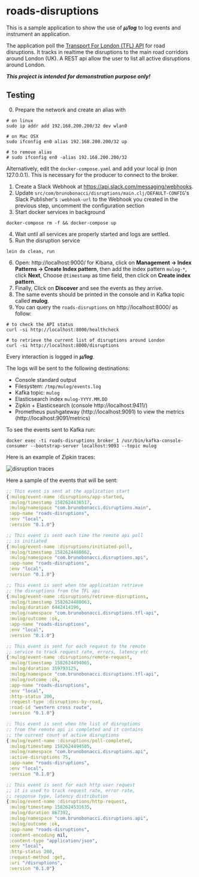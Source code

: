 # roads-disruptions

This is a sample application to show the use of ***μ/log*** to log events
and instrument an application.

The application poll the [Transport For London (TFL)
API](https://api-portal.tfl.gov.uk/docs) for road disruptions.  It
tracks in realtime the disruptions to the main road corridors around
London (UK).  A REST api allow the user to list all active disruptions
around London.

***This project is intended for demonstration purpose only!***

## Testing

0. Prepare the network and create an alias with
``` shell
# on linux
sudo ip addr add 192.168.200.200/32 dev wlan0

# on Mac OSX
sudo ifconfig en0 alias 192.168.200.200/32 up

# to remove alias
# sudo ifconfig en0 -alias 192.168.200.200/32
```

Alternatively, edit the `docker-compose.yaml` and add your local ip (non 127.0.0.1).
This is necessary for the producer to connect to the broker.

1. Create a Slack Webhook at https://api.slack.com/messaging/webhooks.
2. Update `src/com/brunobonacci/disruptions/main.clj/DEFAULT-CONFIG`'s
   Slack Publisher's `:webhook-url` to the Webhook you created in the
   previous step, uncomment the configuration section
3. Start docker services in background
``` shell
docker-compose rm -f && docker-compose up
```
4. Wait until all services are properly started and logs are settled.
5. Run the disruption service
``` shell
lein do clean, run
```
6. Open: http://localhost:9000/ for Kibana, click on **Management ->
   Index Patterns -> Create Index pattern**, then add the index
   pattern `mulog-*`, click **Next**, Choose `@timestamp` as time
   field, then click on **Create index pattern**.
7. Finally, Click on **Discover** and see the events as they arrive.
8. The same events should be printed in the console and in Kafka topic called **mulog**.
9. You can query the `roads-disruptions` on http://localhost:8000/ as follow:
``` shell
# to check the API status
curl -si http://localhost:8000/healthcheck

# to retrieve the current list of disruptions around London
curl -si http://localhost:8000/disruptions
```
Every interaction is logged in ***μ/log***.

The logs will be sent to the following destinations:

  - Console standard output
  - Filesystem: `/tmp/mulog/events.log`
  - Kafka topic: `mulog`
  - Elasticsearch index `mulog-YYYY.MM.DD`
  - Zipkin + Elasticsearch (console http://localhost:9411/)
  - Prometheus pushgateway (http://localhost:9091) to view the metrics (http://localhost:9091/metrics)

To see the events sent to Kafka run:

``` shell
docker exec -ti roads-disruptions_broker_1 /usr/bin/kafka-console-consumer --bootstrap-server localhost:9093 --topic mulog
```

Here is an example of Zipkin traces:

![disruption traces](./doc/images/disruption-trace.png)


Here a sample of the events that will be sent:

``` clojure
;; This event is sent at the application start
{:mulog/event-name :disruptions/app-started,
 :mulog/timestamp 1582624436517,
 :mulog/namespace "com.brunobonacci.disruptions.main",
 :app-name "roads-disruptions",
 :env "local",
 :version "0.1.0"}

;; This event is sent each time the remote api poll
;; is initiated
{:mulog/event-name :disruptions/initiated-poll,
 :mulog/timestamp 1582624488062,
 :mulog/namespace "com.brunobonacci.disruptions.api",
 :app-name "roads-disruptions",
 :env "local",
 :version "0.1.0"}

;; This event is sent when the application retrieve
;; the disruptions from the TFL api
{:mulog/event-name :disruptions/retrieve-disruptions,
 :mulog/timestamp 1582624488063,
 :mulog/duration 6442414196,
 :mulog/namespace "com.brunobonacci.disruptions.tfl-api",
 :mulog/outcome :ok,
 :app-name "roads-disruptions",
 :env "local",
 :version "0.1.0"}

;; This event is sent for each request to the remote
;; service to track request rate, errors, latency etc
{:mulog/event-name :disruptions/remote-request,
 :mulog/timestamp 1582624494065,
 :mulog/duration 359793125,
 :mulog/namespace "com.brunobonacci.disruptions.tfl-api",
 :mulog/outcome :ok,
 :app-name "roads-disruptions",
 :env "local",
 :http-status 200,
 :request-type :disruptions-by-road,
 :road-id "western cross route",
 :version "0.1.0"}

;; This event is sent when the list of disruptions
;; from the remote api is completed and it contains
;; the current count of active disruptions
{:mulog/event-name :disruptions/poll-completed,
 :mulog/timestamp 1582624494505,
 :mulog/namespace "com.brunobonacci.disruptions.api",
 :active-disruptions 75,
 :app-name "roads-disruptions",
 :env "local",
 :version "0.1.0"}

;; This event is sent for each http user request
;; it is used to track request rate, error rate,
;; response type, latency distribution
{:mulog/event-name :disruptions/http-request,
 :mulog/timestamp 1582624531635,
 :mulog/duration 867392,
 :mulog/namespace "com.brunobonacci.disruptions.api",
 :mulog/outcome :ok,
 :app-name "roads-disruptions",
 :content-encoding nil,
 :content-type "application/json",
 :env "local",
 :http-status 200,
 :request-method :get,
 :uri "/disruptions",
 :version "0.1.0"}
```

